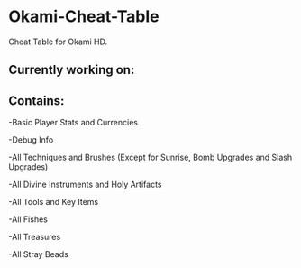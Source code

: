 # Okami-Cheat-Table

Cheat Table for Okami HD.

Currently working on:
-

Contains:
-

-Basic Player Stats and Currencies

-Debug Info

-All Techniques and Brushes (Except for Sunrise, Bomb Upgrades and Slash Upgrades)

-All Divine Instruments and Holy Artifacts

-All Tools and Key Items

-All Fishes

-All Treasures

-All Stray Beads

